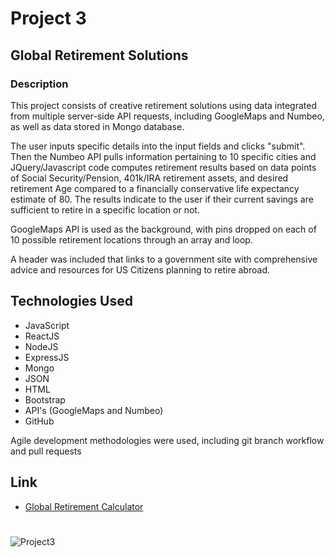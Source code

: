 # Project 3

## Global Retirement Solutions

### Description

This project consists of creative retirement solutions using data integrated from multiple server-side API requests, including GoogleMaps and Numbeo, as well as data stored in Mongo database.

The user inputs specific details into the input fields and clicks "submit". Then the Numbeo API pulls information pertaining to 10 specific cities and JQuery/Javascript code computes retirement results based on data points of Social Security/Pension, 401k/IRA retirement assets, and desired retirement Age compared to a financially conservative life expectancy estimate of 80. The results indicate to the user if their current savings are sufficient to retire in a specific location or not.

GoogleMaps API is used as the background, with pins dropped on each of 10 possible retirement locations through an array and loop.

A header was included that links to a government site with comprehensive advice and resources for US Citizens planning to retire abroad.


## Technologies Used
* JavaScript
* ReactJS
* NodeJS
* ExpressJS
* Mongo
* JSON
* HTML
* Bootstrap
* API's (GoogleMaps and Numbeo)
* GitHub

Agile development methodologies were used, including git branch workflow and pull requests

## Link

- [Global Retirement Calculator](TBD)


#

![Project3](https://user-images.githubusercontent.com/47063288/62180526-5c461b80-b31e-11e9-9f42-31b779414e4c.png)


